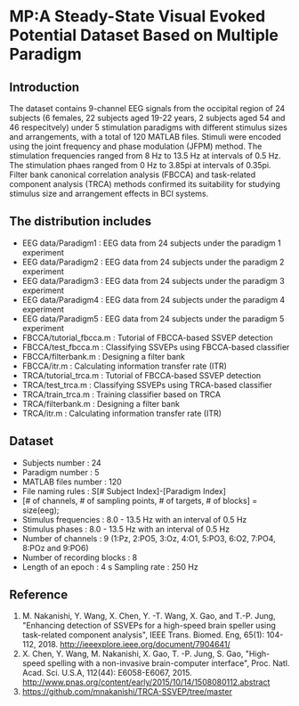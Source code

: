 # MP:A Steady-State Visual Evoked Potential Dataset Based on Multiple Paradigm

## Introduction
The dataset contains 9-channel EEG signals from the occipital region of 24 subjects (6 females, 22 subjects aged 19-22 years, 2 subjects aged 54 and 46 respecitvely) under 5 stimulation paradigms with different stimulus sizes and arrangements, with a total of 120 MATLAB files. Stimuli were encoded using the joint frequency and phase modulation (JFPM) method. The stimulation frequencies ranged from 8 Hz to 13.5 Hz at intervals of 0.5 Hz. The stimulation phaes ranged from 0 Hz to 3.85pi at intervals of 0.35pi. 
Filter bank canonical correlation analysis (FBCCA) and task-related component analysis (TRCA) methods confirmed its suitability for studying stimulus size and arrangement effects in BCI systems.
## The distribution includes
* EEG data/Paradigm1 : EEG data from 24 subjects under the paradigm 1 experiment  
* EEG data/Paradigm2 : EEG data from 24 subjects under the paradigm 2 experiment
* EEG data/Paradigm3 : EEG data from 24 subjects under the paradigm 3 experiment
* EEG data/Paradigm4 : EEG data from 24 subjects under the paradigm 4 experiment
* EEG data/Paradigm5 : EEG data from 24 subjects under the paradigm 5 experiment
* FBCCA/tutorial_fbcca.m : Tutorial of FBCCA-based SSVEP detection
* FBCCA/test_fbcca.m : Classifying SSVEPs using FBCCA-based classifier
* FBCCA/filterbank.m : Designing a filter bank
* FBCCA/itr.m : Calculating information transfer rate (ITR)
* TRCA/tutorial_trca.m : Tutorial of FBCCA-based SSVEP detection
* TRCA/test_trca.m : Classifying SSVEPs using TRCA-based classifier
* TRCA/train_trca.m : Training classifier based on TRCA
* TRCA/filterbank.m : Designing a filter bank
* TRCA/itr.m : Calculating information transfer rate (ITR)

## Dataset
* Subjects number : 24
* Paradigm number : 5
* MATLAB files number : 120
* File naming rules : S[# Subject Index]-[Paradigm Index]
* [# of channels, # of sampling points, # of targets,  # of blocks] = size(eeg);
* Stimulus frequencies : 8.0 - 13.5 Hz with an interval of 0.5 Hz
* Stimulus phases : 8.0 - 13.5 Hz with an interval of 0.5 Hz
* Number of channels : 9 (1:Pz, 2:PO5, 3:Oz, 4:O1, 5:PO3, 6:O2, 7:PO4, 8:POz and 9:PO6)
* Number of recording blocks : 8
* Length of an epoch : 4 s
Sampling rate : 250 Hz
## Reference
1. M. Nakanishi, Y. Wang, X. Chen, Y. -T. Wang, X. Gao, and T.-P. Jung, "Enhancing detection of SSVEPs for a high-speed brain speller using task-related component analysis", IEEE Trans. Biomed. Eng, 65(1): 104-112, 2018. http://ieeexplore.ieee.org/document/7904641/
2. X. Chen, Y. Wang, M. Nakanishi, X. Gao, T. -P. Jung, S. Gao, "High-speed spelling with a non-invasive brain-computer interface", Proc. Natl. Acad. Sci. U.S.A, 112(44): E6058-E6067, 2015. http://www.pnas.org/content/early/2015/10/14/1508080112.abstract
3. https://github.com/mnakanishi/TRCA-SSVEP/tree/master
